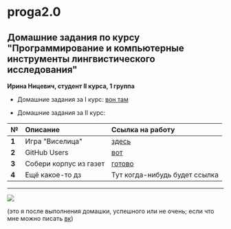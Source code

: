 # proga2.0

Домашние задания по курсу \"Программирование и компьютерные инструменты лингвистического исследования\"
-------
**Ирина Ницевич, студент II курса, 1 группа**

* Домашние задания за I курс: [вон там](https://github.com/NitRina/rina_proga)

* Домашние задания за II курс:

|  №      | Описание    | Ссылка на работу |
| :------------- |:-------------| :-----|
| **1**    | Игра \"Виселица\" | [здесь](https://github.com/NitRina/proga2.0/tree/master/hw/hw1) |
| **2**    | GitHub Users | [вот](https://github.com/NitRina/proga2.0/blob/master/hw/hw2/hw2.ipynb) |
| **3**    | Собери корпус из газет | [готово](https://github.com/NitRina/proga2.0/tree/master/hw/hw3) |
| **4**    | Ещё какое-то дз | Тут когда-нибудь будет ссылка |


**********
![](http://06.imgmini.eastday.com/mobile/20171126/d49dfc80fba38945aed3a37aad9535dc.gif)

(это я после выполнения домашки, успешного или не очень; если что мне можно писать [вк](https://vk.com/irina.witch))
